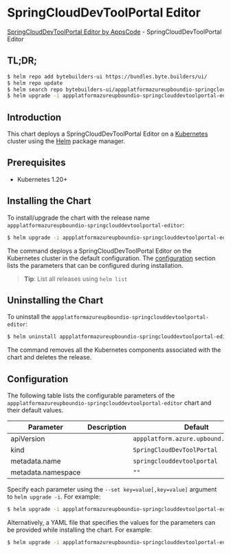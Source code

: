 # SpringCloudDevToolPortal Editor

[SpringCloudDevToolPortal Editor by AppsCode](https://byte.builders) - SpringCloudDevToolPortal Editor

## TL;DR;

```bash
$ helm repo add bytebuilders-ui https://bundles.byte.builders/ui/
$ helm repo update
$ helm search repo bytebuilders-ui/appplatformazureupboundio-springclouddevtoolportal-editor --version=v0.4.18
$ helm upgrade -i appplatformazureupboundio-springclouddevtoolportal-editor bytebuilders-ui/appplatformazureupboundio-springclouddevtoolportal-editor -n default --create-namespace --version=v0.4.18
```

## Introduction

This chart deploys a SpringCloudDevToolPortal Editor on a [Kubernetes](http://kubernetes.io) cluster using the [Helm](https://helm.sh) package manager.

## Prerequisites

- Kubernetes 1.20+

## Installing the Chart

To install/upgrade the chart with the release name `appplatformazureupboundio-springclouddevtoolportal-editor`:

```bash
$ helm upgrade -i appplatformazureupboundio-springclouddevtoolportal-editor bytebuilders-ui/appplatformazureupboundio-springclouddevtoolportal-editor -n default --create-namespace --version=v0.4.18
```

The command deploys a SpringCloudDevToolPortal Editor on the Kubernetes cluster in the default configuration. The [configuration](#configuration) section lists the parameters that can be configured during installation.

> **Tip**: List all releases using `helm list`

## Uninstalling the Chart

To uninstall the `appplatformazureupboundio-springclouddevtoolportal-editor`:

```bash
$ helm uninstall appplatformazureupboundio-springclouddevtoolportal-editor -n default
```

The command removes all the Kubernetes components associated with the chart and deletes the release.

## Configuration

The following table lists the configurable parameters of the `appplatformazureupboundio-springclouddevtoolportal-editor` chart and their default values.

|     Parameter      | Description |                      Default                      |
|--------------------|-------------|---------------------------------------------------|
| apiVersion         |             | <code>appplatform.azure.upbound.io/v1beta1</code> |
| kind               |             | <code>SpringCloudDevToolPortal</code>             |
| metadata.name      |             | <code>springclouddevtoolportal</code>             |
| metadata.namespace |             | <code>""</code>                                   |


Specify each parameter using the `--set key=value[,key=value]` argument to `helm upgrade -i`. For example:

```bash
$ helm upgrade -i appplatformazureupboundio-springclouddevtoolportal-editor bytebuilders-ui/appplatformazureupboundio-springclouddevtoolportal-editor -n default --create-namespace --version=v0.4.18 --set apiVersion=appplatform.azure.upbound.io/v1beta1
```

Alternatively, a YAML file that specifies the values for the parameters can be provided while
installing the chart. For example:

```bash
$ helm upgrade -i appplatformazureupboundio-springclouddevtoolportal-editor bytebuilders-ui/appplatformazureupboundio-springclouddevtoolportal-editor -n default --create-namespace --version=v0.4.18 --values values.yaml
```
